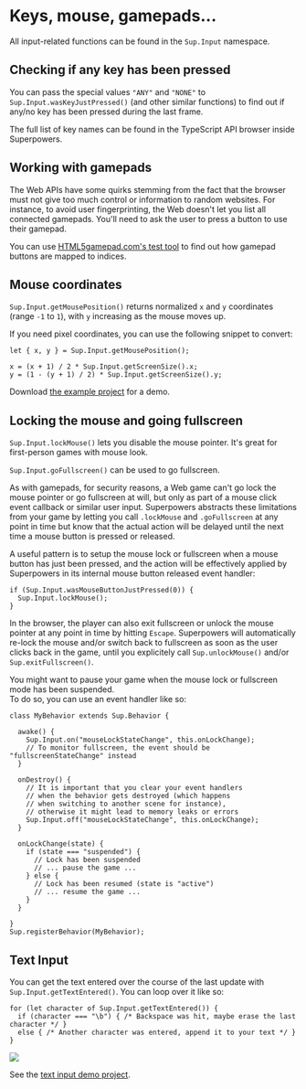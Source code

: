 # Keys, mouse, gamepads...

All input-related functions can be found in the `Sup.Input` namespace.

## Checking if any key has been pressed

You can pass the special values `"ANY"` and `"NONE"` to `Sup.Input.wasKeyJustPressed()` (and other similar functions) to find out if any/no key has been pressed during the last frame.

The full list of key names can be found in the TypeScript API browser inside Superpowers.

## Working with gamepads

The Web APIs have some quirks stemming from the fact that the browser must not
give too much control or information to random websites. For instance,
to avoid user fingerprinting, the Web doesn't let you list all connected gamepads.
You'll need to ask the user to press a button to use their gamepad.

You can use [HTML5gamepad.com's test tool](http://html5gamepad.com/)
to find out how gamepad buttons are mapped to indices.

## Mouse coordinates

`Sup.Input.getMousePosition()` returns normalized `x` and `y` coordinates (range `-1` to `1`), with `y` increasing as the mouse moves up.

If you need pixel coordinates, you can use the following snippet to convert:

```
let { x, y } = Sup.Input.getMousePosition();

x = (x + 1) / 2 * Sup.Input.getScreenSize().x;
y = (1 - (y + 1) / 2) * Sup.Input.getScreenSize().y;
```

Download [the example project](https://bitbucket.org/sparklinlabs/superpowers-mouse-pixels/) for a demo.

## Locking the mouse and going fullscreen

`Sup.Input.lockMouse()` lets you disable the mouse pointer. It's great for first-person games with mouse look.

`Sup.Input.goFullscreen()` can be used to go fullscreen.

As with gamepads, for security reasons, a Web game can't go lock the mouse pointer or go fullscreen at will, but only as part of a mouse click event callback or similar user input. Superpowers abstracts these limitations from your game by letting you call `.lockMouse` and `.goFullscreen` at any point in time but know that the actual action will be delayed until the next time a mouse button is pressed or released.

A useful pattern is to setup the mouse lock or fullscreen when a mouse button has just been pressed, and the action will be effectively applied by Superpowers in its internal mouse button released event handler:

```
if (Sup.Input.wasMouseButtonJustPressed(0)) {
  Sup.Input.lockMouse();
}
```

In the browser, the player can also exit fullscreen or unlock the mouse pointer at any point in time by hitting `Escape`. Superpowers will automatically re-lock the mouse and/or switch back to fullscreen as soon as the user clicks back in the game, until you explicitely call `Sup.unlockMouse()` and/or `Sup.exitFullscreen()`.

You might want to pause your game when the mouse lock or fullscreen mode has been suspended.  
To do so, you can use an event handler like so:

```
class MyBehavior extends Sup.Behavior {

  awake() {
    Sup.Input.on("mouseLockStateChange", this.onLockChange);
    // To monitor fullscreen, the event should be "fullscreenStateChange" instead
  }

  onDestroy() {
    // It is important that you clear your event handlers
    // when the behavior gets destroyed (which happens
    // when switching to another scene for instance),
    // otherwise it might lead to memory leaks or errors
    Sup.Input.off("mouseLockStateChange", this.onLockChange);
  }

  onLockChange(state) {
    if (state === "suspended") {
      // Lock has been suspended
      // ... pause the game ...
    } else {
      // Lock has been resumed (state is "active")
      // ... resume the game ...
    }
  }

}
Sup.registerBehavior(MyBehavior);
```

## Text Input

You can get the text entered over the course of the last update with `Sup.Input.getTextEntered()`. You can loop over it like so:

```
for (let character of Sup.Input.getTextEntered()) {
  if (character === "\b") { /* Backspace was hit, maybe erase the last character */ }
  else { /* Another character was entered, append it to your text */ }
}
```

![](http://i.imgur.com/MWG8yPe.gif)

See the [text input demo project](https://bitbucket.org/sparklinlabs/superpowers-text-input-demo/src).

